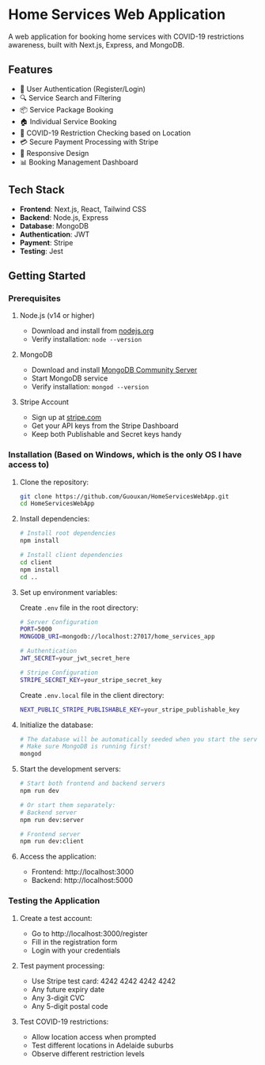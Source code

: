 # Home Services Web Application

A web application for booking home services with COVID-19 restrictions awareness, built with Next.js, Express, and MongoDB.

## Features

- 🔐 User Authentication (Register/Login)
- 🔍 Service Search and Filtering
- 📦 Service Package Booking
- 🏠 Individual Service Booking
- 🦠 COVID-19 Restriction Checking based on Location
- 💳 Secure Payment Processing with Stripe
- 📱 Responsive Design
- 📊 Booking Management Dashboard

## Tech Stack

- **Frontend**: Next.js, React, Tailwind CSS
- **Backend**: Node.js, Express
- **Database**: MongoDB
- **Authentication**: JWT
- **Payment**: Stripe
- **Testing**: Jest

## Getting Started

### Prerequisites

1. Node.js (v14 or higher)
   - Download and install from [nodejs.org](https://nodejs.org/)
   - Verify installation: `node --version`

2. MongoDB
   - Download and install [MongoDB Community Server](https://www.mongodb.com/try/download/community)
   - Start MongoDB service
   - Verify installation: `mongod --version`

3. Stripe Account
   - Sign up at [stripe.com](https://stripe.com)
   - Get your API keys from the Stripe Dashboard
   - Keep both Publishable and Secret keys handy

### Installation (Based on Windows, which is the only OS I have access to)

1. Clone the repository:
   ```bash
   git clone https://github.com/Guouxan/HomeServicesWebApp.git
   cd HomeServicesWebApp
   ```

2. Install dependencies:
   ```bash
   # Install root dependencies
   npm install

   # Install client dependencies
   cd client
   npm install
   cd ..
   ```

3. Set up environment variables:

   Create `.env` file in the root directory:
   ```bash
   # Server Configuration
   PORT=5000
   MONGODB_URI=mongodb://localhost:27017/home_services_app

   # Authentication
   JWT_SECRET=your_jwt_secret_here

   # Stripe Configuration
   STRIPE_SECRET_KEY=your_stripe_secret_key
   ```

   Create `.env.local` file in the client directory:
   ```bash
   NEXT_PUBLIC_STRIPE_PUBLISHABLE_KEY=your_stripe_publishable_key
   ```

4. Initialize the database:
   ```bash
   # The database will be automatically seeded when you start the server
   # Make sure MongoDB is running first!
   mongod
   ```

5. Start the development servers:
   ```bash
   # Start both frontend and backend servers
   npm run dev

   # Or start them separately:
   # Backend server
   npm run dev:server

   # Frontend server
   npm run dev:client
   ```

6. Access the application:
   - Frontend: http://localhost:3000
   - Backend: http://localhost:5000

### Testing the Application

1. Create a test account:
   - Go to http://localhost:3000/register
   - Fill in the registration form
   - Login with your credentials

2. Test payment processing:
   - Use Stripe test card: 4242 4242 4242 4242
   - Any future expiry date
   - Any 3-digit CVC
   - Any 5-digit postal code

3. Test COVID-19 restrictions:
   - Allow location access when prompted
   - Test different locations in Adelaide suburbs
   - Observe different restriction levels
